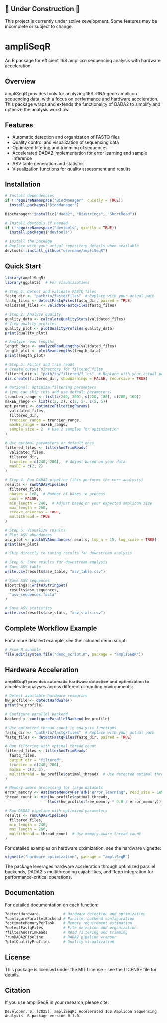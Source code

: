 ## 🚧 Under Construction 🚧

This project is currently under active development. Some features may be incomplete or subject to change.

# ampliSeqR

An R package for efficient 16S amplicon sequencing analysis with hardware acceleration.

## Overview

ampliSeqR provides tools for analyzing 16S rRNA gene amplicon sequencing data, with a focus on performance and hardware acceleration. This package wraps and extends the functionality of DADA2 to simplify and optimize the analysis workflow.

## Features

- Automatic detection and organization of FASTQ files
- Quality control and visualization of sequencing data
- Optimized filtering and trimming of sequences
- Accelerated DADA2 implementation for error learning and sample inference
- ASV table generation and statistics
- Visualization functions for quality assessment and results

## Installation

```r
# Install dependencies
if (!requireNamespace("BiocManager", quietly = TRUE))
  install.packages("BiocManager")

BiocManager::install(c("dada2", "Biostrings", "ShortRead"))

# Install devtools if needed
if (!requireNamespace("devtools", quietly = TRUE))
  install.packages("devtools")

# Install the package
# Replace with your actual repository details when available
devtools::install_github("username/ampliSeqR")
```

## Quick Start

```r
library(ampliSeqR)
library(ggplot2)  # For visualizations

# Step 1: Detect and validate FASTQ files
fastq_dir <- "path/to/fastq/files"  # Replace with your actual path
fastq_files <- detectFastqFiles(fastq_dir, paired = TRUE)
validated_files <- validateFastqFiles(fastq_files)

# Step 2: Analyze quality
quality_data <- calculateQualityStats(validated_files)
# View quality profiles
quality_plot <- plotQualityProfiles(quality_data)
print(quality_plot)

# Analyze read lengths
length_data <- analyzeReadLengths(validated_files)
length_plot <- plotReadLengths(length_data)
print(length_plot)

# Step 3: Filter and trim reads
# Create output directory for filtered files
filtered_dir <- "path/to/filtered/files"  # Replace with your actual path
dir.create(filtered_dir, showWarnings = FALSE, recursive = TRUE)

# Optional: Optimize filtering parameters 
# (you can skip this and use default parameters)
truncLen_range <- list(c(240, 200), c(220, 180), c(200, 160))
maxEE_range <- list(c(2, 2), c(2, 5), c(5, 5))
opt_params <- optimizeFilteringParams(
  validated_files, 
  filtered_dir, 
  truncLen_range = truncLen_range,
  maxEE_range = maxEE_range,
  sample_size = 2  # Use 2 samples for optimization
)

# Use optimal parameters or default ones
filtered_files <- filterAndTrimReads(
  validated_files, 
  filtered_dir,
  truncLen = c(240, 200),  # Adjust based on your data
  maxEE = c(2, 2)
)

# Step 4: Run DADA2 pipeline (this performs the core analysis)
results <- runDADA2Pipeline(
  filtered_files,
  nbases = 1e8,  # Number of bases to process
  pool = FALSE,
  min_length = 240,  # Adjust based on your expected amplicon size
  max_length = 260,
  remove_chimeras = TRUE,
  multithread = TRUE
)

# Step 5: Visualize results
# Plot ASV abundances
asv_plot <- plotASVAbundances(results, top_n = 15, log_scale = TRUE)
print(asv_plot)

# Skip directly to saving results for downstream analysis

# Step 6: Save results for downstream analysis
# Save ASV table
write.csv(results$asv_table, "asv_table.csv")

# Save ASV sequences
Biostrings::writeXStringSet(
  results$asv_sequences, 
  "asv_sequences.fasta"
)

# Save ASV statistics
write.csv(results$asv_stats, "asv_stats.csv")
```

## Complete Workflow Example

For a more detailed example, see the included demo script:

```r
# From R console
file.edit(system.file("demo_script.R", package = "ampliSeqR"))
```

## Hardware Acceleration

ampliSeqR provides automatic hardware detection and optimization to accelerate analyses across different computing environments:

```r
# Detect available hardware resources
hw_profile <- detectHardware()
print(hw_profile)

# Configure parallel backend
backend <- configureParallelBackend(hw_profile)

# Use optimized thread count in analysis functions
fastq_dir <- "path/to/fastq/files"  # Replace with your actual path
fastq_files <- detectFastqFiles(fastq_dir, paired = TRUE)

# Run filtering with optimal thread count
filtered_files <- filterAndTrimReads(
  fastq_files, 
  output_dir = "filtered",
  truncLen = c(240, 200),
  maxEE = c(2, 2),
  multithread = hw_profile$optimal_threads  # Use detected optimal thread count
)

# Memory-aware processing for large datasets
error_memory <- estimateMemoryPerTask("error_learning", read_size = 1e9)
thread_count <- min(hw_profile$optimal_threads, 
                   floor(hw_profile$free_memory * 0.8 / error_memory))

# Run DADA2 pipeline with optimized parameters
results <- runDADA2Pipeline(
  filtered_files,
  min_length = 240,
  max_length = 260,
  multithread = thread_count  # Use memory-aware thread count
)
```

For detailed examples on hardware optimization, see the hardware vignette:

```r
vignette("hardware_optimization", package = "ampliSeqR")
```

The package leverages hardware acceleration through optimized parallel backends, DADA2's multithreading capabilities, and Rcpp integration for performance-critical operations.

## Documentation

For detailed documentation on each function:

```r
?detectHardware           # Hardware detection and optimization
?configureParallelBackend # Parallel backend configuration
?estimateMemoryPerTask    # Memory requirement estimation
?detectFastqFiles         # File detection and organization
?filterAndTrimReads       # Read filtering and trimming
?runDADA2Pipeline         # DADA2 pipeline wrapper
?plotQualityProfiles      # Quality visualization
```

## License

This package is licensed under the MIT License - see the LICENSE file for details.

## Citation

If you use ampliSeqR in your research, please cite:

```
Developer, S. (2025). ampliSeqR: Accelerated 16S Amplicon Sequencing Analysis. R package version 0.1.0.
```
